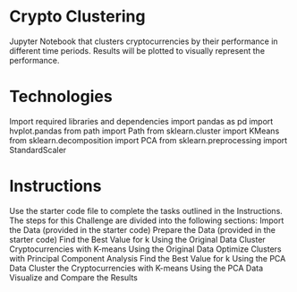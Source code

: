 # Crypto Clustering
Jupyter Notebook that clusters cryptocurrencies by their performance in different time periods.  Results will be plotted to visually represent the performance.

# Technologies
Import required libraries and dependencies
import pandas as pd
import hvplot.pandas
from path import Path
from sklearn.cluster import KMeans
from sklearn.decomposition import PCA
from sklearn.preprocessing import StandardScaler

# Instructions
Use the starter code file to complete the tasks outlined in the Instructions. The steps for this Challenge are divided into the following sections:
Import the Data (provided in the starter code)
Prepare the Data (provided in the starter code)
Find the Best Value for k Using the Original Data
Cluster Cryptocurrencies with K-means Using the Original Data
Optimize Clusters with Principal Component Analysis
Find the Best Value for k Using the PCA Data
Cluster the Cryptocurrencies with K-means Using the PCA Data
Visualize and Compare the Results


